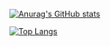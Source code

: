 [![Anurag's GitHub stats](https://github-readme-stats.vercel.app/api?username=chan000518)](https://github.com/anuraghazra/github-readme-stats)

[![Top Langs](https://github-readme-stats.vercel.app/api/top-langs/?username=chan000518)](https://github.com/anuraghazra/github-readme-stats)
